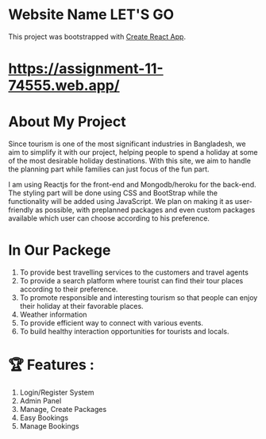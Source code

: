 # Website Name LET'S GO

This project was bootstrapped with [Create React App](https://github.com/facebook/create-react-app).
# https://assignment-11-74555.web.app/

# About My Project
Since tourism is one of the most significant industries in Bangladesh, we aim to simplify it with our project, helping people to spend a holiday at some of the most desirable holiday destinations. With this site, we aim to handle the planning part while families can just focus of the fun part.

I am using Reactjs for the front-end and Mongodb/heroku for the back-end. The styling part will be done using CSS and BootStrap while the functionality will be added using JavaScript. We plan on making it as user-friendly as possible, with preplanned packages and even custom packages available which user can choose according to his preference.

# In Our Packege

1. To provide best travelling services to the customers and travel agents
2. To provide a search platform where tourist can find their tour places according to their preference.
3. To promote responsible and interesting tourism so that people can enjoy their holiday at their favorable places.
4. Weather information
5. To provide efficient way to connect with various events.
6. To build healthy interaction opportunities for tourists and locals.

 # 🏆 Features :

1. Login/Register System
2. Admin Panel
3. Manage, Create Packages
4. Easy Bookings
5. Manage Bookings
